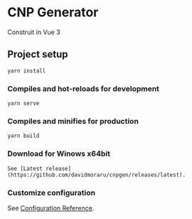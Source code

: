 # CNP Generator
Construit in Vue 3
## Project setup
```
yarn install
```

### Compiles and hot-reloads for development
```
yarn serve
```

### Compiles and minifies for production
```
yarn build
```
### Download for Winows x64bit
```
See [Latest release](https://github.com/davidmoraru/cnpgen/releases/latest).
```
### Customize configuration
See [Configuration Reference](https://cli.vuejs.org/config/).
